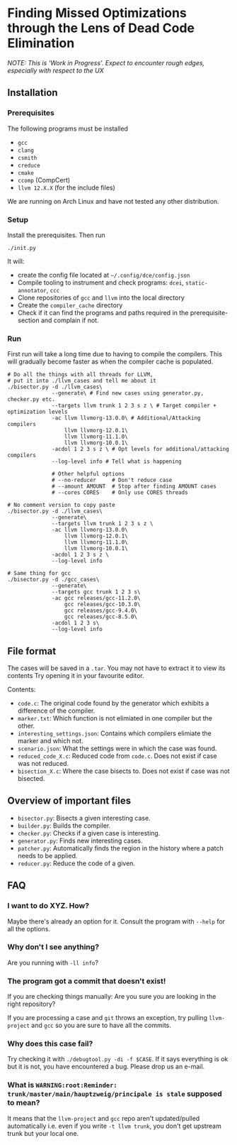 # Finding Missed Optimizations through the Lens of Dead Code Elimination

*NOTE: This is 'Work in Progress'. Expect to encounter rough edges, especially with respect to the UX*

## Installation

### Prerequisites
The following programs must be installed
- `gcc`
- `clang`
- `csmith`
- `creduce`
- `cmake`
- `ccomp` (CompCert)
- `llvm 12.X.X` (for the include files)

We are running on Arch Linux and have not tested any other distribution.

### Setup
Install the prerequisites.
Then run 
```
./init.py
```
It will:
- create the config file located at `~/.config/dce/config.json`
- Compile tooling to instrument and check programs: `dcei`, `static-annotator`, `ccc`
- Clone repositories of `gcc` and `llvm` into the local directory
- Create the `compiler_cache` directory
- Check if it can find the programs and paths required in the prerequisite-section and complain if not.

### Run
First run will take a long time due to having to compile the compilers.
This will gradually become faster as when the compiler cache is populated.
```
# Do all the things with all threads for LLVM, 
# put it into ./llvm_cases and tell me about it
./bisector.py -d ./llvm_cases\
              --generate\ # Find new cases using generator.py, checker.py etc.
              --targets llvm trunk 1 2 3 s z \ # Target compiler + optimization levels
              -ac llvm llvmorg-13.0.0\ # Additional/Attacking compilers
                  llvm llvmorg-12.0.1\
                  llvm llvmorg-11.1.0\
                  llvm llvmorg-10.0.1\
              -acdol 1 2 3 s z \ # Opt levels for additional/attacking compilers
              --log-level info # Tell what is happening
              
              # Other helpful options
              # --no-reducer     # Don't reduce case
              # --amount AMOUNT  # Stop after finding AMOUNT cases
              # --cores CORES    # Only use CORES threads

# No comment version to copy paste
./bisector.py -d ./llvm_cases\
              --generate\
              --targets llvm trunk 1 2 3 s z \
              -ac llvm llvmorg-13.0.0\
                  llvm llvmorg-12.0.1\
                  llvm llvmorg-11.1.0\
                  llvm llvmorg-10.0.1\
              -acdol 1 2 3 s z \
              --log-level info

# Same thing for gcc 
./bisector.py -d ./gcc_cases\
              --generate\
              --targets gcc trunk 1 2 3 s\
              -ac gcc releases/gcc-11.2.0\
                  gcc releases/gcc-10.3.0\
                  gcc releases/gcc-9.4.0\
                  gcc releases/gcc-8.5.0\
              -acdol 1 2 3 s\
              --log-level info
```

## File format
The cases will be saved in a `.tar`. You may not have to extract it to view its contents 
Try opening it in your favourite editor.

Contents:
- `code.c`: The original code found by the generator which exhibits a difference of the compiler.
- `marker.txt`: Which function is not elimiated in one compiler but the other.
- `interesting_settings.json`: Contains which compilers elimiate the marker and which not.
- `scenario.json`: What the settings were in which the case was found.
- `reduced_code_X.c`: Reduced code from `code.c`. Does not exist if case was not reduced.
- `bisection_X.c`: Where the case bisects to. Does not exist if case was not bisected.


## Overview of important files
- `bisector.py`: Bisects a given interesting case.
- `builder.py`: Builds the compiler.
- `checker.py`: Checks if a given case is interesting.
- `generator.py`: Finds new interesting cases.
- `patcher.py`: Automatically finds the region in the history where a patch needs to be applied.
- `reducer.py`: Reduce the code of a given.

## FAQ
### I want to do XYZ. How?
Maybe there's already an option for it. Consult the program with `--help` for all the options.

### Why don't I see anything?
Are you running with `-ll info`?

### The program got a commit that doesn't exist!
If you are checking things manually: Are you sure you are looking in the right repository?

If you are processing a case and `git` throws an exception, try pulling `llvm-project` and `gcc` so you are sure to have all the commits.

### Why does this case fail?
Try checking it with `./debugtool.py -di -f $CASE`. If it says everything is ok but it is not, you have encountered a bug. Please drop us an e-mail.

### What is `WARNING:root:Reminder: trunk/master/main/hauptzweig/principale is stale` supposed to mean?
It means that the `llvm-project` and `gcc` repo aren't updated/pulled automatically i.e. even if you write `-t llvm trunk`, you don't get upstream trunk but your local one.
